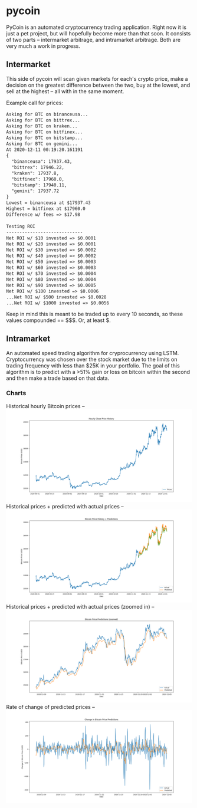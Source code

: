 # pycoin

PyCoin is an automated cryptocurrency trading application. Right now it is just a pet project, but will hopefully become more than that soon. It consists of two parts – intermarket arbitrage, and intramarket arbitrage. Both are very much a work in progress.

## Intermarket

This side of pycoin will scan given markets for each's crypto price, make a decision on the greatest difference between the two, buy at the lowest, and sell at the highest – all with in the same moment.

Example call for prices: 
```
Asking for BTC on binanceusa...
Asking for BTC on bittrex...
Asking for BTC on kraken...
Asking for BTC on bitfinex...
Asking for BTC on bitstamp...
Asking for BTC on gemini...
At 2020-12-11 00:19:20.161191
{
  "binanceusa": 17937.43,
  "bittrex": 17946.22,
  "kraken": 17937.8,
  "bitfinex": 17960.0,
  "bitstamp": 17940.11,
  "gemini": 17937.72
}
Lowest = binanceusa at $17937.43
Highest = bitfinex at $17960.0
Difference w/ fees => $17.98

Testing ROI
-----------------------------
Net ROI w/ $10 invested => $0.0001
Net ROI w/ $20 invested => $0.0001
Net ROI w/ $30 invested => $0.0002
Net ROI w/ $40 invested => $0.0002
Net ROI w/ $50 invested => $0.0003
Net ROI w/ $60 invested => $0.0003
Net ROI w/ $70 invested => $0.0004
Net ROI w/ $80 invested => $0.0004
Net ROI w/ $90 invested => $0.0005
Net ROI w/ $100 invested => $0.0006
...Net ROI w/ $500 invested => $0.0028
...Net ROI w/ $1000 invested => $0.0056
```

Keep in mind this is meant to be traded up to every 10 seconds, so these values compounded == $$$. Or, at least $.

## Intramarket

An automated speed trading algorithm for cryprocurrency using LSTM. Cryptocurrency was chosen over the stock market due to the limits on trading frequency with less than $25K in your portfolio. The goal of this algorithm is to predict with a >51% gain or loss on bitcoin within the second and then make a trade based on that data.

### Charts
Historical hourly Bitcoin prices –
![Hourly prices](chart/hourly_prices.png)
Historical prices + predicted with actual prices –
![Predictions](chart/predictions.png)
Historical prices + predicted with actual prices (zoomed in) –
![Zoomed Predictions](chart/predictions_zoomed.png)
Rate of change of predicted prices –
![Slope](chart/slope.png)
